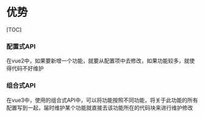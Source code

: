 # 优势

[TOC]

### 配置式API

在vue2中，如果要新增一个功能，就要从配置项中去修改，如果功能较多，就使得代码不好维护

### 组合式API

在vue3中，使用的组合式API中，可以将功能按照不同功能，将关于此功能的所有配置写到一起，届时维护某个功能就直接去该功能所在的代码块来进行维护修改